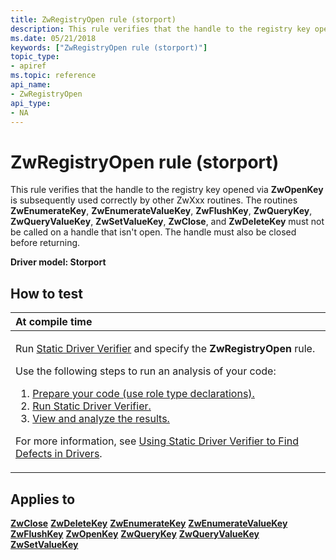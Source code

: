 ```yaml
---
title: ZwRegistryOpen rule (storport)
description: This rule verifies that the handle to the registry key opened via ZwOpenKey is subsequently used correctly by other ZwXxx routines.
ms.date: 05/21/2018
keywords: ["ZwRegistryOpen rule (storport)"]
topic_type:
- apiref
ms.topic: reference
api_name:
- ZwRegistryOpen
api_type:
- NA
---
```


# ZwRegistryOpen rule (storport)


This rule verifies that the handle to the registry key opened via **ZwOpenKey** is subsequently used correctly by other ZwXxx routines. The routines **ZwEnumerateKey**, **ZwEnumerateValueKey**, **ZwFlushKey**, **ZwQueryKey**, **ZwQueryValueKey**, **ZwSetValueKey**, **ZwClose**, and **ZwDeleteKey** must not be called on a handle that isn't open. The handle must also be closed before returning.

**Driver model: Storport**

## How to test

<table>
<colgroup>
<col width="100%" />
</colgroup>
<thead>
<tr class="header">
<th align="left">At compile time</th>
</tr>
</thead>
<tbody>
<tr class="odd">
<td align="left"><p>Run <a href="/windows-hardware/drivers/devtest/static-driver-verifier" data-raw-source="[Static Driver Verifier](./static-driver-verifier.md)">Static Driver Verifier</a> and specify the <strong>ZwRegistryOpen</strong> rule.</p>
Use the following steps to run an analysis of your code:
<ol>
<li><a href="/windows-hardware/drivers/devtest/using-static-driver-verifier-to-find-defects-in-drivers#preparing-your-source-code" data-raw-source="[Prepare your code (use role type declarations).](./using-static-driver-verifier-to-find-defects-in-drivers.md#preparing-your-source-code)">Prepare your code (use role type declarations).</a></li>
<li><a href="/windows-hardware/drivers/devtest/using-static-driver-verifier-to-find-defects-in-drivers#running-static-driver-verifier" data-raw-source="[Run Static Driver Verifier.](./using-static-driver-verifier-to-find-defects-in-drivers.md#running-static-driver-verifier)">Run Static Driver Verifier.</a></li>
<li><a href="/windows-hardware/drivers/devtest/using-static-driver-verifier-to-find-defects-in-drivers#viewing-and-analyzing-the-results" data-raw-source="[View and analyze the results.](./using-static-driver-verifier-to-find-defects-in-drivers.md#viewing-and-analyzing-the-results)">View and analyze the results.</a></li>
</ol>
<p>For more information, see <a href="/windows-hardware/drivers/devtest/using-static-driver-verifier-to-find-defects-in-drivers" data-raw-source="[Using Static Driver Verifier to Find Defects in Drivers](./using-static-driver-verifier-to-find-defects-in-drivers.md)">Using Static Driver Verifier to Find Defects in Drivers</a>.</p></td>
</tr>
</tbody>
</table>

## Applies to

[**ZwClose**](/windows-hardware/drivers/ddi/ntifs/nf-ntifs-ntclose)
[**ZwDeleteKey**](/windows-hardware/drivers/ddi/wdm/nf-wdm-zwdeletekey)
[**ZwEnumerateKey**](/windows-hardware/drivers/ddi/wdm/nf-wdm-zwenumeratekey)
[**ZwEnumerateValueKey**](/windows-hardware/drivers/ddi/wdm/nf-wdm-zwenumeratevaluekey)
[**ZwFlushKey**](/windows-hardware/drivers/ddi/wdm/nf-wdm-zwflushkey)
[**ZwOpenKey**](/windows-hardware/drivers/ddi/wdm/nf-wdm-zwopenkey)
[**ZwQueryKey**](/windows-hardware/drivers/ddi/wdm/nf-wdm-zwquerykey)
[**ZwQueryValueKey**](/windows-hardware/drivers/ddi/wdm/nf-wdm-zwqueryvaluekey)
[**ZwSetValueKey**](/windows-hardware/drivers/ddi/wdm/nf-wdm-zwsetvaluekey)
